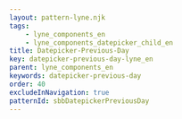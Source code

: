 ```yaml
---
layout: pattern-lyne.njk
tags: 
    - lyne_components_en
    - lyne_components_datepicker_child_en
title: Datepicker-Previous-Day
key: datepicker-previous-day-lyne_en
parent: lyne_components_en
keywords: datepicker-previous-day
order: 40
excludeInNavigation: true
patternId: sbbDatepickerPreviousDay
---
```

